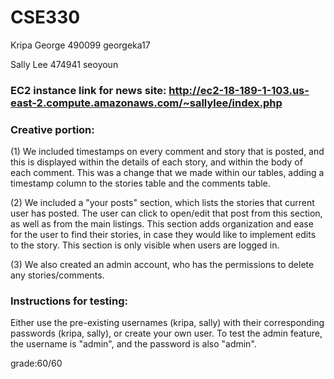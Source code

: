 # CSE330
Kripa George 490099 georgeka17

Sally Lee 474941 seoyoun

### EC2 instance link for news site: http://ec2-18-189-1-103.us-east-2.compute.amazonaws.com/~sallylee/index.php

### Creative portion:

(1) We included timestamps on every comment and story that is posted, and this is displayed within the details of each story, and within the body of each comment. This was a change that we made within our tables, adding a timestamp column to the stories table and the comments table.

(2) We included a "your posts" section, which lists the stories that current user has posted. The user can click to open/edit that post from this section, as well as from the main listings. This section adds organization and ease for the user to find their stories, in case they would like to implement edits to the story. This section is only visible when users are logged in.

(3) We also created an admin account, who has the permissions to delete any stories/comments.

### Instructions for testing:
  Either use the pre-existing usernames (kripa, sally) with their corresponding passwords (kripa, sally), or create your own user. To test the admin feature, the username is "admin", and the password is also "admin".

grade:60/60
